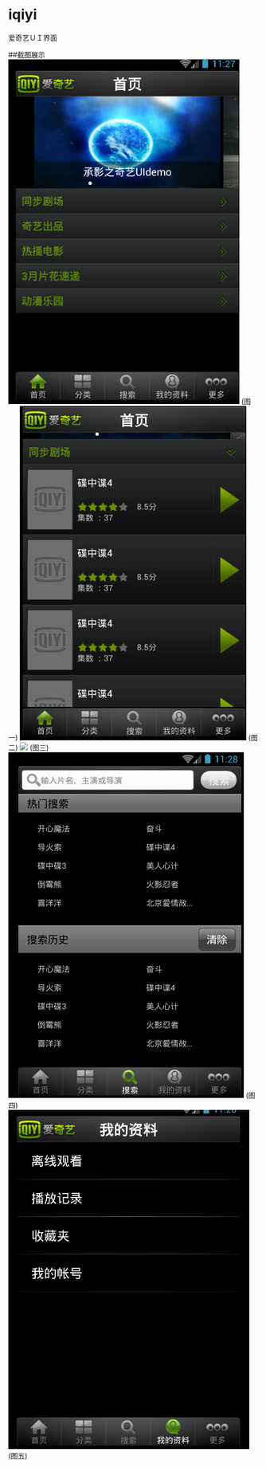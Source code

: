 # iqiyi
爱奇艺ＵＩ界面

##截图展示
![](/pic/1.png) (图一)
![](/pic/2.png) (图二)
![](/pic/3.jpg) (图三)
![](/pic/4.png) (图四)
![](/pic/5.PNG) (图五)
